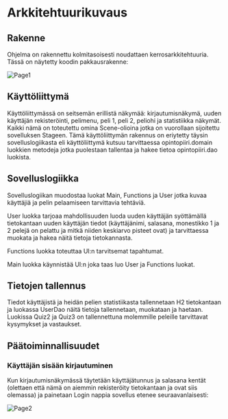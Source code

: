 
# Arkkitehtuurikuvaus #
## Rakenne ##
Ohjelma on rakennettu kolmitasoisesti noudattaen kerrosarkkitehtuuria. Tässä on näytetty koodin pakkausrakenne:


![Page1](https://user-images.githubusercontent.com/80842633/116143009-40360080-a6e3-11eb-9386-7f8e6050b1d4.jpg)

## Käyttöliittymä ##
Käyttöliittymässä on seitsemän erillistä näkymää: kirjautumisnäkymä, uuden käyttäjän rekisteröinti, pelimenu, peli 1, peli 2, peliohi ja statistiikka näkymät. Kaikki nämä on toteutettu omina Scene-olioina jotka on vuorollaan sijoitettu sovelluksen Stageen. Tämä käyttöliittymän rakennus on eriytetty täysin sovelluslogiikasta eli käyttöliittymä kutsuu tarvittaessa opintopiiri.domain luokkien metodeja jotka puolestaan tallentaa ja hakee tietoa opintopiiri.dao luokista.

## Sovelluslogiikka ##
Sovelluslogiikan muodostaa luokat Main, Functions ja User jotka kuvaa käyttäjiä ja pelin pelaamiseen tarvittavia tehtäviä. 

User luokka tarjoaa mahdollisuuden luoda uuden käyttäjän syöttämällä tietokantaan uuden käyttäjän tiedot (käyttäjänimi, salasana, monestikko 1 ja 2 pelejä on pelattu ja mitkä niiden keskiarvo pisteet ovat) ja tarvittaessa muokata ja hakea näitä tietoja tietokannasta.

Functions luokka toteuttaa UI:n tarvitsemat tapahtumat.

Main luokka käynnistää UI:n joka taas luo User ja Functions luokat.

## Tietojen tallennus ##
Tiedot käyttäjistä ja heidän pelien statistiikasta tallennetaan H2 tietokantaan ja luokassa UserDao näitä tietoja tallennetaan, muokataan ja haetaan. Luokissa Quiz2 ja Quiz3 on tallennettuna molemmille peleille tarvittavat kysymykset ja vastaukset.

## Päätoiminnallisuudet ##


### Käyttäjän sisään kirjautuminen ###
Kun kirjautumisnäkymässä täytetään käyttäjätunnus ja salasana kentät (olettaen että nämä on aiemmin rekisteröity tietokantaan ja ovat siis olemassa) ja painetaan Login nappia sovellus etenee seuraavanlaisesti:

![Page2](https://user-images.githubusercontent.com/80842633/116143020-43c98780-a6e3-11eb-9d78-ca36c16469b6.jpg)


